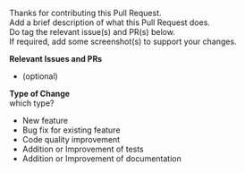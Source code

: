 Thanks for contributing this Pull Request.   
Add a brief description of what this Pull Request does.   
Do tag the relevant issue(s) and PR(s) below.   
If required, add some screenshot(s) to support your changes.  

**Relevant Issues and PRs**
- (optional)


**Type of Change**  
which type?

- New feature
- Bug fix for existing feature
- Code quality improvement
- Addition or Improvement of tests
- Addition or Improvement of documentation
